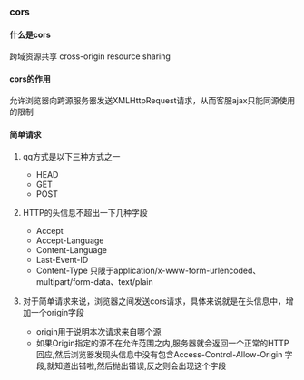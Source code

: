 ### cors
#### 什么是cors
跨域资源共享  cross-origin resource sharing
#### cors的作用
允许浏览器向跨源服务器发送XMLHttpRequest请求，从而客服ajax只能同源使用的限制
#### 简单请求
1. qq方式是以下三种方式之一
    * HEAD
    * GET
    * POST

2. HTTP的头信息不超出一下几种字段
    * Accept
    * Accept-Language
    * Content-Language
    * Last-Event-ID
    * Content-Type 只限于application/x-www-form-urlencoded、multipart/form-data、text/plain

3. 对于简单请求来说，浏览器之间发送cors请求，具体来说就是在头信息中，增加一个origin字段
   * origin用于说明本次请求来自哪个源
   * 如果Origin指定的源不在允许范围之内,服务器就会返回一个正常的HTTP回应,然后浏览器发现头信息中没有包含Access-Control-Allow-Origin 字段,就知道出错啦,然后抛出错误,反之则会出现这个字段